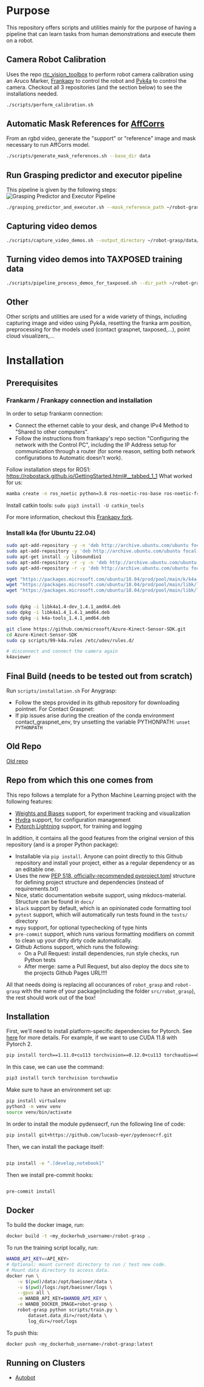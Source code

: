 # Purpose
This repository offers scripts and utilities mainly for the purpose of having a pipeline that can learn tasks from human demonstrations and execute them on a robot.
## Camera Robot Calibration
Uses the repo [rtc_vision_toolbox](https://github.com/cmu-mfi/rtc_vision_toolbox) to perform robot camera calibration using an Aruco Marker, [Frankapy](https://github.com/jacintosuner/frankapy) to control the robot and [Pyk4a](https://github.com/etiennedub/pyk4a) to control the camera. Checkout all 3 repositories (and the section below) to see the installations needed.
```bash
./scripts/perform_calibration.sh
```
## Automatic Mask References for [AffCorrs](https://github.com/RPL-CS-UCL/UCL-AffCorrs)
From an rgbd video, generate the "support" or "reference" image and mask necessary to run AffCorrs model.
```bash
./scripts/generate_mask_references.sh --base_dir data
```
## Run Grasping predictor and executor pipeline
This pipeline is given by the following steps:
<img src="grasping_predictor_and_executor_pipeline.png" alt="Grasping Predictor and Executor Pipeline">
```bash
./grasping_predictor_and_executor.sh --mask_reference_path ~/robot-grasp/data/mask_references/reference_20241122_153952 --object_name mug
```
## Capturing video demos
```bash
./scripts/capture_video_demos.sh --output_directory ~/robot-grasp/data/demos/videos --num_videos 15 --duration 6
```
## Turning video demos into TAXPOSED training data
```bash
./scripts/pipeline_process_demos_for_taxposed.sh --dir_path ~/robot-grasp/data/demos/demos_20241230_173916 --object_name mug
```
## Other
Other scripts and utilities are used for a wide variety of things, including capturing image and video using Pyk4a, resetting the franka arm position, preprocessing for the models used (contact graspnet, taxposed,...), point cloud visualizers,...

# Installation
## Prerequisites
### Frankarm / Frankapy connection and installation
In order to setup frankarm connection:
* Connect the ethernet cable to your desk, and change IPv4 Method to "Shared to other computers".
* Follow the instructions from frankapy's repo section "Configuring the network with the Control PC", including the IP Address setup for communication through a router (for some reason, setting both network configurations to Automatic doesn't work).


Follow installation steps for ROS1: https://robostack.github.io/GettingStarted.html#__tabbed_1_1
What worked for us:
``` bash
mamba create -n ros_noetic python=3.8 ros-noetic-ros-base ros-noetic-franka-gripper -c robostack -c conda-forge
```

Install catkin tools: `sudo pip3 install -U catkin_tools`


For more information, checkout this [Frankapy fork](https://github.com/jacintosuner/frankapy).


### Install k4a (for Ubuntu 22.04)
```bash
sudo apt-add-repository -y -n 'deb http://archive.ubuntu.com/ubuntu focal main'
sudo apt-add-repository -y 'deb http://archive.ubuntu.com/ubuntu focal universe'
sudo apt-get install -y libsoundio1
sudo apt-add-repository -r -y -n 'deb http://archive.ubuntu.com/ubuntu focal universe'
sudo apt-add-repository -r -y 'deb http://archive.ubuntu.com/ubuntu focal main'

wget "https://packages.microsoft.com/ubuntu/18.04/prod/pool/main/k/k4a-tools/k4a-tools_1.4.1_amd64.deb"
wget "https://packages.microsoft.com/ubuntu/18.04/prod/pool/main/libk/libk4a1.4/libk4a1.4_1.4.1_amd64.deb"
wget "https://packages.microsoft.com/ubuntu/18.04/prod/pool/main/libk/libk4a1.4-dev/libk4a1.4-dev_1.4.1_amd64.deb"


sudo dpkg -i libk4a1.4-dev_1.4.1_amd64.deb
sudo dpkg -i libk4a1.4_1.4.1_amd64.deb
sudo dpkg -i k4a-tools_1.4.1_amd64.deb

git clone https://github.com/microsoft/Azure-Kinect-Sensor-SDK.git
cd Azure-Kinect-Sensor-SDK
sudo cp scripts/99-k4a.rules /etc/udev/rules.d/

# disconnect and connect the camera again
k4aviewer
```

## Final Build (needs to be tested out from scratch)
Run `scripts/installation.sh`
For Anygrasp:
* Follow the steps provided in its github repository for downloading pointnet.
For Contact Graspnet:
* If pip issues arise during the creation of the conda environment contact_graspnet_env, try unsetting the variable PYTHONPATH: `unset PYTHONPATH`


## Old Repo
[Old repo](https://github.com/jacintosuner/old-robot-grasp)

## Repo from which this one comes from
This repo follows a template for a Python Machine Learning project with the following features:

* [Weights and Biases](wandb.ai) support, for experiment tracking and visualization
* [Hydra](https://hydra.cc/) support, for configuration management
* [Pytorch Lightning](https://www.pytorchlightning.ai/) support, for training and logging

In addition, it contains all the good features from the original version of this repository (and is a proper Python package):

* Installable via `pip install`. Anyone can point directly to this Github repository and install your project, either as a regular dependency or as an editable one.
* Uses the new [PEP 518, officially-recommended pyproject.toml](https://pip.pypa.io/en/stable/reference/build-system/pyproject-toml/) structure for defining project structure and dependencies (instead of requirements.txt)
* Nice, static documentation website support, using mkdocs-material. Structure can be found in `docs/`
* `black` support by default, which is an opinionated code formatting tool
* `pytest` support, which will automatically run tests found in the `tests/` directory
* `mypy` support, for optional typechecking of type hints
* `pre-commit` support, which runs various formatting modifiers on commit to clean up your dirty dirty code automatically.
* Github Actions support, which runs the following:
    * On a Pull Request: install dependencies, run style checks, run Python tests
    * After merge: same a Pull Request, but also deploy the docs site to the projects Github Pages URL!!!!

All that needs doing is replacing all occurances of `robot_grasp` and `robot-grasp` with the name of your package(including the folder `src/robot_grasp`), the rest should work out of the box!

## Installation

First, we'll need to install platform-specific dependencies for Pytorch. See [here](https://pytorch.org/get-started/locally/) for more details. For example, if we want to use CUDA 11.8 with Pytorch 2.

```bash
pip install torch==1.11.0+cu113 torchvision==0.12.0+cu113 torchaudio==0.11.0+cu113 -f https://download.pytorch.org/whl/torch_stable.html
```

In this case, we can use the command:
```bash
pip3 install torch torchvision torchaudio
```

Make sure to have an environment set up:

```bash
pip install virtualenv
python3 -m venv venv
source venv/bin/activate
```

In order to install the module pydensecrf, run the following line of code:
```bash
pip install git+https://github.com/lucasb-eyer/pydensecrf.git
```


Then, we can install the package itself:

```bash

pip install -e ".[develop,notebook]"

```

Then we install pre-commit hooks:

```bash

pre-commit install

```

## Docker

To build the docker image, run:

```bash
docker build -t <my_dockerhub_username>/robot-grasp .
```

To run the training script locally, run:

```bash
WANDB_API_KEY=<API_KEY>
# Optional: mount current directory to run / test new code.
# Mount data directory to access data.
docker run \
    -v $(pwd)/data:/opt/baeisner/data \
    -v $(pwd)/logs:/opt/baeisner/logs \
    --gpus all \
    -e WANDB_API_KEY=$WANDB_API_KEY \
    -e WANDB_DOCKER_IMAGE=robot-grasp \
    robot-grasp python scripts/train.py \
        dataset.data_dir=/root/data \
        log_dir=/root/logs
```

To push this:

```bash
docker push <my_dockerhub_username>/robot-grasp:latest
```

## Running on Clusters

* [Autobot](autobot.md)
